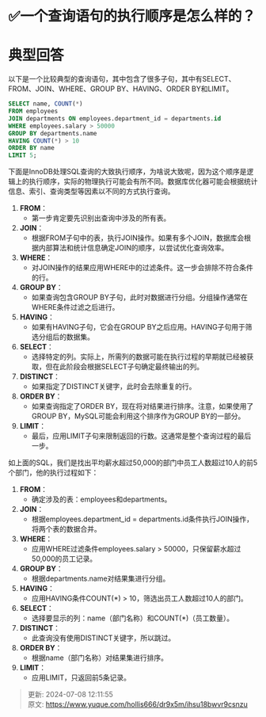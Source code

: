 # ✅一个查询语句的执行顺序是怎么样的？

# 典型回答


以下是一个比较典型的查询语句，其中包含了很多子句，其中有SELECT、FROM、JOIN、WHERE、GROUP BY、HAVING、ORDER BY和LIMIT。

```sql
SELECT name, COUNT(*)
FROM employees
JOIN departments ON employees.department_id = departments.id
WHERE employees.salary > 50000
GROUP BY departments.name
HAVING COUNT(*) > 10
ORDER BY name
LIMIT 5;
```



下面是InnoDB处理SQL查询的大致执行顺序，为啥说大致呢，因为这个顺序是逻辑上的执行顺序，实际的物理执行可能会有所不同。数据库优化器可能会根据统计信息、索引、查询类型等因素以不同的方式执行查询。



1. **FROM**：
    - 第一步肯定要先识别出查询中涉及的所有表。
2. **JOIN**：
    - 根据FROM子句中的表，执行JOIN操作。如果有多个JOIN，数据库会根据内部算法和统计信息确定JOIN的顺序，以尝试优化查询效率。
3. **WHERE**：
    - 对JOIN操作的结果应用WHERE中的过滤条件。这一步会排除不符合条件的行。
4. **GROUP BY**：
    - 如果查询包含GROUP BY子句，此时对数据进行分组。分组操作通常在WHERE条件过滤之后进行。
5. **HAVING**：
    - 如果有HAVING子句，它会在GROUP BY之后应用。HAVING子句用于筛选分组后的数据集。
6. **SELECT**：
    - 选择特定的列。实际上，所需列的数据可能在执行过程的早期就已经被获取，但在此阶段会根据SELECT子句确定最终输出的列。
7. **DISTINCT**：
    - 如果指定了DISTINCT关键字，此时会去除重复的行。
8. **ORDER BY**：
    - 如果查询指定了ORDER BY，现在将对结果进行排序。注意，如果使用了GROUP BY，MySQL可能会利用这个排序作为GROUP BY的一部分。
9. **LIMIT**：
    - 最后，应用LIMIT子句来限制返回的行数。这通常是整个查询过程的最后一步。



如上面的SQL，我们是找出平均薪水超过50,000的部门中员工人数超过10人的前5个部门，他的执行过程如下：



1. **FROM**：
    - 确定涉及的表：employees和departments。
2. **JOIN**：
    - 根据employees.department_id = departments.id条件执行JOIN操作，将两个表的数据合并。
3. **WHERE**：
    - 应用WHERE过滤条件employees.salary > 50000，只保留薪水超过50,000的员工记录。
4. **GROUP BY**：
    - 根据departments.name对结果集进行分组。
5. **HAVING**：
    - 应用HAVING条件COUNT(*) > 10，筛选出员工人数超过10人的部门。
6. **SELECT**：
    - 选择要显示的列：name（部门名称）和COUNT(*)（员工数量）。
7. **DISTINCT**：
    - 此查询没有使用DISTINCT关键字，所以跳过。
8. **ORDER BY**：
    - 根据name（部门名称）对结果集进行排序。
9. **LIMIT**：
    - 应用LIMIT，只返回前5条记录。







> 更新: 2024-07-08 12:11:55  
> 原文: <https://www.yuque.com/hollis666/dr9x5m/ihsu18bwvr9csnzu>